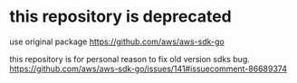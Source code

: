 # this repository is deprecated

use original package
https://github.com/aws/aws-sdk-go

this repository is for personal reason to fix old version sdks bug.
https://github.com/aws/aws-sdk-go/issues/141#issuecomment-86689374

